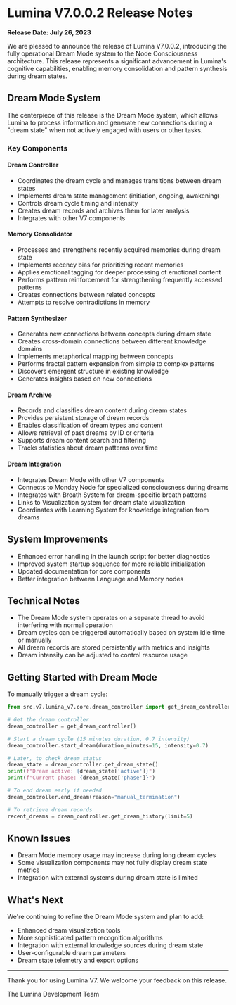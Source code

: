 # Lumina V7.0.0.2 Release Notes

**Release Date: July 26, 2023**

We are pleased to announce the release of Lumina V7.0.0.2, introducing the fully operational Dream Mode system to the Node Consciousness architecture. This release represents a significant advancement in Lumina's cognitive capabilities, enabling memory consolidation and pattern synthesis during dream states.

## Dream Mode System

The centerpiece of this release is the Dream Mode system, which allows Lumina to process information and generate new connections during a "dream state" when not actively engaged with users or other tasks.

### Key Components

#### Dream Controller
- Coordinates the dream cycle and manages transitions between dream states
- Implements dream state management (initiation, ongoing, awakening)
- Controls dream cycle timing and intensity
- Creates dream records and archives them for later analysis
- Integrates with other V7 components

#### Memory Consolidator
- Processes and strengthens recently acquired memories during dream state
- Implements recency bias for prioritizing recent memories
- Applies emotional tagging for deeper processing of emotional content
- Performs pattern reinforcement for strengthening frequently accessed patterns
- Creates connections between related concepts
- Attempts to resolve contradictions in memory

#### Pattern Synthesizer
- Generates new connections between concepts during dream state
- Creates cross-domain connections between different knowledge domains
- Implements metaphorical mapping between concepts
- Performs fractal pattern expansion from simple to complex patterns
- Discovers emergent structure in existing knowledge
- Generates insights based on new connections

#### Dream Archive
- Records and classifies dream content during dream states
- Provides persistent storage of dream records
- Enables classification of dream types and content
- Allows retrieval of past dreams by ID or criteria
- Supports dream content search and filtering
- Tracks statistics about dream patterns over time

#### Dream Integration
- Integrates Dream Mode with other V7 components
- Connects to Monday Node for specialized consciousness during dreams
- Integrates with Breath System for dream-specific breath patterns
- Links to Visualization system for dream state visualization
- Coordinates with Learning System for knowledge integration from dreams

## System Improvements

- Enhanced error handling in the launch script for better diagnostics
- Improved system startup sequence for more reliable initialization
- Updated documentation for core components
- Better integration between Language and Memory nodes

## Technical Notes

- The Dream Mode system operates on a separate thread to avoid interfering with normal operation
- Dream cycles can be triggered automatically based on system idle time or manually
- All dream records are stored persistently with metrics and insights
- Dream intensity can be adjusted to control resource usage

## Getting Started with Dream Mode

To manually trigger a dream cycle:

```python
from src.v7.lumina_v7.core.dream_controller import get_dream_controller

# Get the dream controller
dream_controller = get_dream_controller()

# Start a dream cycle (15 minutes duration, 0.7 intensity)
dream_controller.start_dream(duration_minutes=15, intensity=0.7)

# Later, to check dream status
dream_state = dream_controller.get_dream_state()
print(f"Dream active: {dream_state['active']}")
print(f"Current phase: {dream_state['phase']}")

# To end dream early if needed
dream_controller.end_dream(reason="manual_termination")

# To retrieve dream records
recent_dreams = dream_controller.get_dream_history(limit=5)
```

## Known Issues

- Dream Mode memory usage may increase during long dream cycles
- Some visualization components may not fully display dream state metrics
- Integration with external systems during dream state is limited

## What's Next

We're continuing to refine the Dream Mode system and plan to add:
- Enhanced dream visualization tools
- More sophisticated pattern recognition algorithms
- Integration with external knowledge sources during dream state
- User-configurable dream parameters
- Dream state telemetry and export options

---

Thank you for using Lumina V7. We welcome your feedback on this release.

The Lumina Development Team 